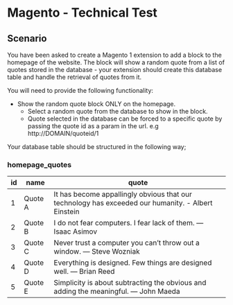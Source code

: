 # Magento - Technical Test

## Scenario

You have been asked to create a Magento 1 extension to add a block to the homepage of the website. The block will show a random quote from a list of quotes stored in the database - your extension should create this database table and handle the retrieval of quotes from it.

You will need to provide the following functionality:

* Show the random quote block ONLY on the homepage.
    * Select a random quote from the database to show in the block.
    * Quote selected in the database can be forced to a specific quote by passing the quote id as a param in the url. e.g http://DOMAIN/quoteid/1

Your database table should be structured in the following way;

### homepage_quotes

id | name    | quote              
-- | ------- | ---------------------------------------------------------------------------------------------------
1  | Quote A | It has become appallingly obvious that our technology has exceeded our humanity. - Albert Einstein    
2  | Quote B | I do not fear computers. I fear lack of them. — Isaac Asimov
3  | Quote C | Never trust a computer you can’t throw out a window. — Steve Wozniak
4  | Quote D | Everything is designed. Few things are designed well. — Brian Reed
5  | Quote E | Simplicity is about subtracting the obvious and adding the meaningful. — John Maeda
